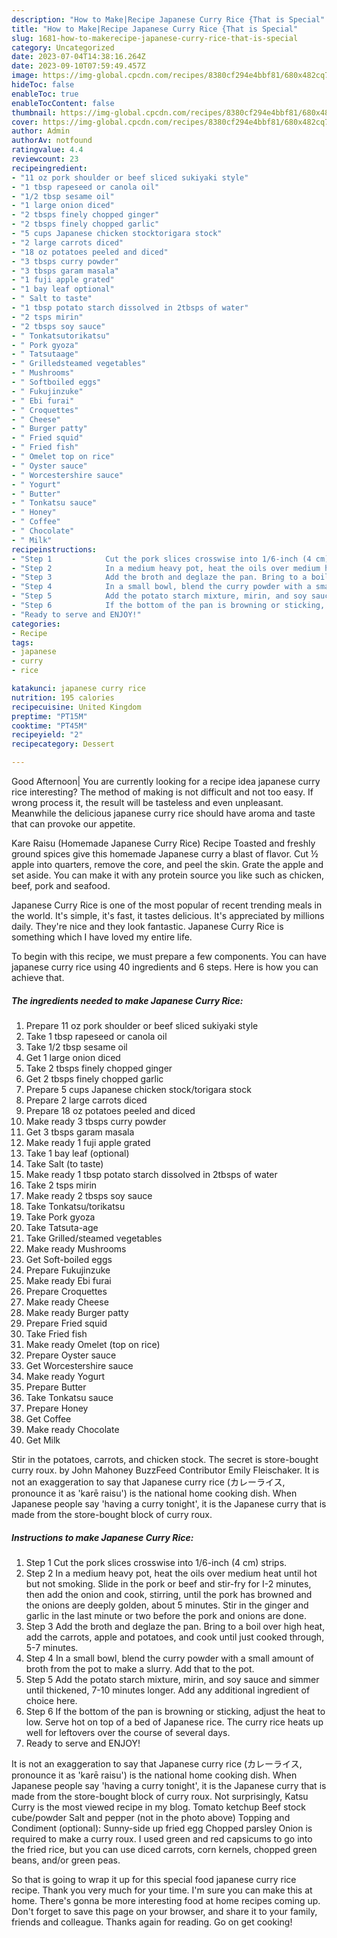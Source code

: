 ```yaml
---
description: "How to Make|Recipe Japanese Curry Rice {That is Special"
title: "How to Make|Recipe Japanese Curry Rice {That is Special"
slug: 1681-how-to-makerecipe-japanese-curry-rice-that-is-special
category: Uncategorized
date: 2023-07-04T14:38:16.264Z
date: 2023-09-10T07:59:49.457Z
image: https://img-global.cpcdn.com/recipes/8380cf294e4bbf81/680x482cq70/japanese-curry-rice-recipe-main-photo.jpg
hideToc: false
enableToc: true
enableTocContent: false
thumbnail: https://img-global.cpcdn.com/recipes/8380cf294e4bbf81/680x482cq70/japanese-curry-rice-recipe-main-photo.jpg
cover: https://img-global.cpcdn.com/recipes/8380cf294e4bbf81/680x482cq70/japanese-curry-rice-recipe-main-photo.jpg
author: Admin
authorAv: notfound
ratingvalue: 4.4
reviewcount: 23
recipeingredient:
- "11 oz pork shoulder or beef sliced sukiyaki style"
- "1 tbsp rapeseed or canola oil"
- "1/2 tbsp sesame oil"
- "1 large onion diced"
- "2 tbsps finely chopped ginger"
- "2 tbsps finely chopped garlic"
- "5 cups Japanese chicken stocktorigara stock"
- "2 large carrots diced"
- "18 oz potatoes peeled and diced"
- "3 tbsps curry powder"
- "3 tbsps garam masala"
- "1 fuji apple grated"
- "1 bay leaf optional"
- " Salt to taste"
- "1 tbsp potato starch dissolved in 2tbsps of water"
- "2 tsps mirin"
- "2 tbsps soy sauce"
- " Tonkatsutorikatsu"
- " Pork gyoza"
- " Tatsutaage"
- " Grilledsteamed vegetables"
- " Mushrooms"
- " Softboiled eggs"
- " Fukujinzuke"
- " Ebi furai"
- " Croquettes"
- " Cheese"
- " Burger patty"
- " Fried squid"
- " Fried fish"
- " Omelet top on rice"
- " Oyster sauce"
- " Worcestershire sauce"
- " Yogurt"
- " Butter"
- " Tonkatsu sauce"
- " Honey"
- " Coffee"
- " Chocolate"
- " Milk"
recipeinstructions:
- "Step 1            Cut the pork slices crosswise into 1/6-inch (4 cm) strips."
- "Step 2            In a medium heavy pot, heat the oils over medium heat until hot but not smoking. Slide in the pork or beef and stir-fry for I-2 minutes, then add the onion and cook, stirring, until the pork has browned and the onions are deeply golden, about 5 minutes. Stir in the ginger and garlic in the last minute or two before the pork and onions are done."
- "Step 3            Add the broth and deglaze the pan. Bring to a boil over high heat, add the carrots, apple and potatoes, and cook until just cooked through, 5-7 minutes."
- "Step 4            In a small bowl, blend the curry powder with a small amount of broth from the pot to make a slurry. Add that to the pot."
- "Step 5            Add the potato starch mixture, mirin, and soy sauce and simmer until thickened, 7-10 minutes longer. Add any additional ingredient of choice here."
- "Step 6            If the bottom of the pan is browning or sticking, adjust the heat to low. Serve hot on top of a bed of Japanese rice. The curry rice heats up well for leftovers over the course of several days."
- "Ready to serve and ENJOY!"
categories:
- Recipe
tags:
- japanese
- curry
- rice

katakunci: japanese curry rice 
nutrition: 195 calories
recipecuisine: United Kingdom
preptime: "PT15M"
cooktime: "PT45M"
recipeyield: "2"
recipecategory: Dessert

---
```



Good Afternoon| You are currently looking for a recipe idea japanese curry rice interesting? The method of making is not difficult and not too easy. If wrong process it, the result will be tasteless and even unpleasant. Meanwhile the delicious japanese curry rice should have aroma and taste that can provoke our appetite.





Kare Raisu (Homemade Japanese Curry Rice) Recipe Toasted and freshly ground spices give this homemade Japanese curry a blast of flavor. Cut ½ apple into quarters, remove the core, and peel the skin. Grate the apple and set aside. You can make it with any protein source you like such as chicken, beef, pork and seafood.

Japanese Curry Rice is one of the most popular of recent trending meals in the world. It's simple, it's fast, it tastes delicious. It's appreciated by millions daily. They're nice and they look fantastic. Japanese Curry Rice is something which I have loved my entire life.


To begin with this recipe, we must prepare a few components. You can have japanese curry rice using 40 ingredients and 6 steps. Here is how you can achieve that.

<!--inarticleads1-->

##### The ingredients needed to make Japanese Curry Rice:

1. Prepare 11 oz pork shoulder or beef sliced sukiyaki style
1. Take 1 tbsp rapeseed or canola oil
1. Take 1/2 tbsp sesame oil
1. Get 1 large onion diced
1. Take 2 tbsps finely chopped ginger
1. Get 2 tbsps finely chopped garlic
1. Prepare 5 cups Japanese chicken stock/torigara stock
1. Prepare 2 large carrots diced
1. Prepare 18 oz potatoes peeled and diced
1. Make ready 3 tbsps curry powder
1. Get 3 tbsps garam masala
1. Make ready 1 fuji apple grated
1. Take 1 bay leaf (optional)
1. Take  Salt (to taste)
1. Make ready 1 tbsp potato starch dissolved in 2tbsps of water
1. Take 2 tsps mirin
1. Make ready 2 tbsps soy sauce
1. Take  Tonkatsu/torikatsu
1. Take  Pork gyoza
1. Take  Tatsuta-age
1. Take  Grilled/steamed vegetables
1. Make ready  Mushrooms
1. Get  Soft-boiled eggs
1. Prepare  Fukujinzuke
1. Make ready  Ebi furai
1. Prepare  Croquettes
1. Make ready  Cheese
1. Make ready  Burger patty
1. Prepare  Fried squid
1. Take  Fried fish
1. Make ready  Omelet (top on rice)
1. Prepare  Oyster sauce
1. Get  Worcestershire sauce
1. Make ready  Yogurt
1. Prepare  Butter
1. Take  Tonkatsu sauce
1. Prepare  Honey
1. Get  Coffee
1. Make ready  Chocolate
1. Get  Milk


Stir in the potatoes, carrots, and chicken stock. The secret is store-bought curry roux. by John Mahoney BuzzFeed Contributor Emily Fleischaker. It is not an exaggeration to say that Japanese curry rice (カレーライス, pronounce it as &#39;karē raisu&#39;) is the national home cooking dish. When Japanese people say &#39;having a curry tonight&#39;, it is the Japanese curry that is made from the store-bought block of curry roux. 

<!--inarticleads2-->

##### Instructions to make Japanese Curry Rice:

1. Step 1            Cut the pork slices crosswise into 1/6-inch (4 cm) strips.
1. Step 2            In a medium heavy pot, heat the oils over medium heat until hot but not smoking. Slide in the pork or beef and stir-fry for I-2 minutes, then add the onion and cook, stirring, until the pork has browned and the onions are deeply golden, about 5 minutes. Stir in the ginger and garlic in the last minute or two before the pork and onions are done.
1. Step 3            Add the broth and deglaze the pan. Bring to a boil over high heat, add the carrots, apple and potatoes, and cook until just cooked through, 5-7 minutes.
1. Step 4            In a small bowl, blend the curry powder with a small amount of broth from the pot to make a slurry. Add that to the pot.
1. Step 5            Add the potato starch mixture, mirin, and soy sauce and simmer until thickened, 7-10 minutes longer. Add any additional ingredient of choice here.
1. Step 6            If the bottom of the pan is browning or sticking, adjust the heat to low. Serve hot on top of a bed of Japanese rice. The curry rice heats up well for leftovers over the course of several days.
1. Ready to serve and ENJOY!

It is not an exaggeration to say that Japanese curry rice (カレーライス, pronounce it as &#39;karē raisu&#39;) is the national home cooking dish. When Japanese people say &#39;having a curry tonight&#39;, it is the Japanese curry that is made from the store-bought block of curry roux. Not surprisingly, Katsu Curry is the most viewed recipe in my blog. Tomato ketchup Beef stock cube/powder Salt and pepper (not in the photo above) Topping and Condiment (optional): Sunny-side up fried egg Chopped parsley Onion is required to make a curry roux. I used green and red capsicums to go into the fried rice, but you can use diced carrots, corn kernels, chopped green beans, and/or green peas. 

So that is going to wrap it up for this special food japanese curry rice recipe. Thank you very much for your time. I'm sure you can make this at home. There's gonna be more interesting food at home recipes coming up. Don't forget to save this page on your browser, and share it to your family, friends and colleague. Thanks again for reading. Go on get cooking!
